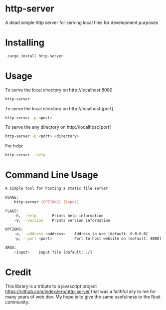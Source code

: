 # http-server

A dead simple http server for serving local files for development purposes

# Installing

```bash
 cargo install http-server
```

# Usage

To serve the local directory on http://localhost:8080

```bash
http-server
```

To serve the local directory on http://localhost:[port]

```bash
http-server -p <port>
```

To serve the any directory on http://localhost:[port]

```bash
http-server -p <port> <directory>
```

For help:

```bash
http-server --help
```

# Command Line Usage

```bash
A simple tool for hosting a static file server

USAGE:
    http-server [OPTIONS] [input]

FLAGS:
    -h, --help       Prints help information
    -V, --version    Prints version information

OPTIONS:
    -a, --address <address>    Address to use [default: 0.0.0.0]
    -p, --port <port>          Port to host website on [default: 8080]

ARGS:
    <input>    Input file [default: ./]
```

# Credit

This library is a tribute to a javascript project https://github.com/indexzero/http-server that was a faithful ally to me for many years of web dev. My hope is to give the same usefulness to the Rust community.
